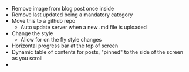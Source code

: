 - Remove image from blog post once inside
- Remove last updated being a mandatory category
- Move this to a github repo
  - Auto update server when a new .md file is uploaded
- Change the style
  - Allow for on the fly style changes
- Horizontal progress bar at the top of screen
- Dynamic table of contents for posts, "pinned" to the side of the screen as you scroll
- 